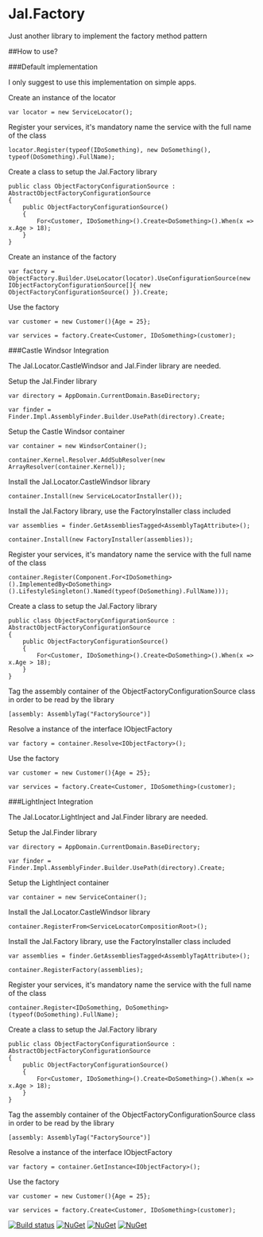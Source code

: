 # Jal.Factory
Just another library to implement the factory method pattern

##How to use?

###Default implementation

I only suggest to use this implementation on simple apps.

Create an instance of the locator

    var locator = new ServiceLocator();

Register your services, it's mandatory name the service with the full name of the class

    locator.Register(typeof(IDoSomething), new DoSomething(), typeof(DoSomething).FullName);

Create a class to setup the Jal.Factory library

    public class ObjectFactoryConfigurationSource : AbstractObjectFactoryConfigurationSource
    {
        public ObjectFactoryConfigurationSource()
        {
            For<Customer, IDoSomething>().Create<DoSomething>().When(x => x.Age > 18);
        }
    }
 
Create an instance of the factory

	var factory = ObjectFactory.Builder.UseLocator(locator).UseConfigurationSource(new IObjectFactoryConfigurationSource[]{ new ObjectFactoryConfigurationSource() }).Create;
    
Use the factory

    var customer = new Customer(){Age = 25};

    var services = factory.Create<Customer, IDoSomething>(customer);

###Castle Windsor Integration

The Jal.Locator.CastleWindsor and Jal.Finder library are needed.

Setup the Jal.Finder library

	var directory = AppDomain.CurrentDomain.BaseDirectory;

	var finder = Finder.Impl.AssemblyFinder.Builder.UsePath(directory).Create;

Setup the Castle Windsor container

	var container = new WindsorContainer();

	container.Kernel.Resolver.AddSubResolver(new ArrayResolver(container.Kernel));
	
Install the Jal.Locator.CastleWindsor library

	container.Install(new ServiceLocatorInstaller());
	
Install the Jal.Factory library, use the FactoryInstaller class included

	var assemblies = finder.GetAssembliesTagged<AssemblyTagAttribute>();

	container.Install(new FactoryInstaller(assemblies));
	
Register your services, it's mandatory name the service with the full name of the class

	container.Register(Component.For<IDoSomething>().ImplementedBy<DoSomething>().LifestyleSingleton().Named(typeof(DoSomething).FullName)));
	
Create a class to setup the Jal.Factory library

    public class ObjectFactoryConfigurationSource : AbstractObjectFactoryConfigurationSource
    {
        public ObjectFactoryConfigurationSource()
        {
            For<Customer, IDoSomething>().Create<DoSomething>().When(x => x.Age > 18);
        }
    }
	
Tag the assembly container of the ObjectFactoryConfigurationSource class in order to be read by the library

	[assembly: AssemblyTag("FactorySource")]
	
Resolve a instance of the interface IObjectFactory

	var factory = container.Resolve<IObjectFactory>();

Use the factory

	var customer = new Customer(){Age = 25};

	var services = factory.Create<Customer, IDoSomething>(customer);

###LightInject Integration

The Jal.Locator.LightInject and Jal.Finder library are needed.

Setup the Jal.Finder library

	var directory = AppDomain.CurrentDomain.BaseDirectory;

	var finder = Finder.Impl.AssemblyFinder.Builder.UsePath(directory).Create;

Setup the LightInject container

	var container = new ServiceContainer();
	
Install the Jal.Locator.CastleWindsor library

	container.RegisterFrom<ServiceLocatorCompositionRoot>();
	
Install the Jal.Factory library, use the FactoryInstaller class included

	var assemblies = finder.GetAssembliesTagged<AssemblyTagAttribute>();

	container.RegisterFactory(assemblies);
	
Register your services, it's mandatory name the service with the full name of the class

	container.Register<IDoSomething, DoSomething>(typeof(DoSomething).FullName);
	
Create a class to setup the Jal.Factory library

    public class ObjectFactoryConfigurationSource : AbstractObjectFactoryConfigurationSource
    {
        public ObjectFactoryConfigurationSource()
        {
            For<Customer, IDoSomething>().Create<DoSomething>().When(x => x.Age > 18);
        }
    }
	
Tag the assembly container of the ObjectFactoryConfigurationSource class in order to be read by the library

	[assembly: AssemblyTag("FactorySource")]
	
Resolve a instance of the interface IObjectFactory

	var factory = container.GetInstance<IObjectFactory>();

Use the factory

	var customer = new Customer(){Age = 25};

	var services = factory.Create<Customer, IDoSomething>(customer);

[![Build status](https://ci.appveyor.com/api/projects/status/c63jmwrdr2iussdm?svg=true)](https://ci.appveyor.com/project/raulnq/jal-factory)
[![NuGet](https://img.shields.io/nuget/v/Jal.Factory.svg)](https://www.nuget.org/packages/Jal.Factory) 
[![NuGet](https://img.shields.io/nuget/v/Jal.Factory.Installer.svg)](https://www.nuget.org/packages/Jal.Factory.Installer)
[![NuGet](https://img.shields.io/nuget/v/Jal.Factory.LightInject.Installer.svg)](https://www.nuget.org/packages/Jal.Factory.LightInject.Installer)